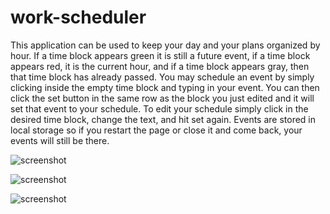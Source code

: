 # work-scheduler
This application can be used to keep your day and your plans organized by hour.
If a time block appears green it is still a future event, if a time block appears red, it is the current hour, and if a time block appears gray, then that time block has already passed.
You may schedule an event by simply clicking inside the empty time block and typing in your event. You can then click the set button in the same row as the block you just edited and it will set that event to your schedule. To edit your schedule simply click in the desired time block, change the text, and hit set again.
Events are stored in local storage so if you restart the page or close it and come back, your events will still be there.

![screenshot](http:screenshot1.jpg)

![screenshot](http:screenshot2.jpg)

![screenshot](http:screenshot3.jpg)